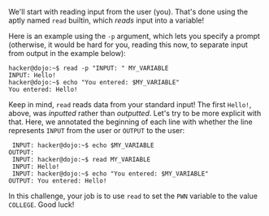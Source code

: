 We'll start with reading input from the user (you).
That's done using the aptly named `read` builtin, which *reads* input into a variable!

Here is an example using the `-p` argument, which lets you specify a prompt (otherwise, it would be hard for you, reading this now, to separate input from output in the example below):

```console
hacker@dojo:~$ read -p "INPUT: " MY_VARIABLE
INPUT: Hello!
hacker@dojo:~$ echo "You entered: $MY_VARIABLE"
You entered: Hello!
```

Keep in mind, `read` reads data from your standard input!
The first `Hello!`, above, was _inputted_ rather than _outputted_.
Let's try to be more explicit with that.
Here, we annotated the beginning of each line with whether the line represents `INPUT` from the user or `OUTPUT` to the user:

```console
 INPUT: hacker@dojo:~$ echo $MY_VARIABLE
OUTPUT:
 INPUT: hacker@dojo:~$ read MY_VARIABLE
 INPUT: Hello!
 INPUT: hacker@dojo:~$ echo "You entered: $MY_VARIABLE"
OUTPUT: You entered: Hello!
```

In this challenge, your job is to use `read` to set the `PWN` variable to the value `COLLEGE`.
Good luck!
